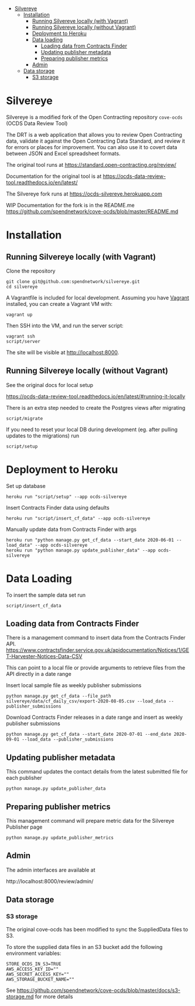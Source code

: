 
- [Silvereye](#silvereye)
  * [Installation](#installation)
    + [Running Silvereye locally (with Vagrant)](#running-silvereye-locally-with-vagrant)
    + [Running Silvereye locally (without Vagrant)](#running-silvereye-locally-without-vagrant)
    + [Deployment to Heroku](#deployment-to-heroku)
    + [Data loading](#data-loading)
        + [Loading data from Contracts Finder](#loading-data-from-contracts-finder)
        + [Updating publisher metadata](#updating-publisher-metadata)
        + [Preparing publisher metrics](#preparing-publisher-metrics)
    + [Admin](#admin)
  * [Data storage](#data-storage)
    + [S3 storage](#s3-storage)

# Silvereye

Silvereye is a modified fork of the Open Contracting repository `cove-ocds` (OCDS Data Review Tool)

The DRT is a web application that allows you to review Open Contracting data, validate it against the Open Contracting Data Standard, and review it for errors or places for improvement. You can also use it to covert data between JSON and Excel spreadsheet formats.

The original tool runs at https://standard.open-contracting.org/review/

Documentation for the original tool is at https://ocds-data-review-tool.readthedocs.io/en/latest/

The Silvereye fork runs at https://ocds-silvereye.herokuapp.com

WIP Documentation for the fork is in the README.me https://github.com/spendnetwork/cove-ocds/blob/master/README.md

# Installation

## Running Silvereye locally (with Vagrant)

Clone the repository

```
git clone git@github.com:spendnetwork/silvereye.git
cd silvereye
```

A Vagrantfile is included for local development. Assuming you have [Vagrant](https://www.vagrantup.com/) installed, you can create a Vagrant VM with:

```
vagrant up
```

Then SSH into the VM, and run the server script:

```
vagrant ssh
script/server
```

The site will be visible at <http://localhost:8000>.

## Running Silvereye locally (without Vagrant)

See the original docs for local setup

https://ocds-data-review-tool.readthedocs.io/en/latest/#running-it-locally

There is an extra step needed to create the Postgres views after migrating

    script/migrate

If you need to reset your local DB during development (eg. after pulling updates to the migrations) run

    script/setup

# Deployment to Heroku

Set up database

    heroku run "script/setup" --app ocds-silvereye

Insert Contracts Finder data using defaults

    heroku run "script/insert_cf_data" --app ocds-silvereye

Manually update data from Contracts Finder with args

    heroku run "python manage.py get_cf_data --start_date 2020-06-01 --load_data" --app ocds-silvereye
    heroku run "python manage.py update_publisher_data" --app ocds-silvereye

# Data Loading

 To insert the sample data set run

    script/insert_cf_data

 ## Loading data from Contracts Finder

 There is a management command to insert data from the Contracts Finder API.
 https://www.contractsfinder.service.gov.uk/apidocumentation/Notices/1/GET-Harvester-Notices-Data-CSV

 This can point to a local file or provide arguments to retrieve files from the API directly in a date range

 Insert local sample file as weekly publisher submissions

    python manage.py get_cf_data --file_path silvereye/data/cf_daily_csv/export-2020-08-05.csv --load_data --publisher_submissions

Download Contracts Finder releases in a date range and insert as weekly publisher submissions

    python manage.py get_cf_data --start_date 2020-07-01 --end_date 2020-09-01 --load_data --publisher_submissions

## Updating publisher metadata

This command updates the contact details from the latest submitted file for each publisher

    python manage.py update_publisher_data

## Preparing publisher metrics

This management command will prepare metric data for the Silvereye Publisher page

    python manage.py update_publisher_metrics

## Admin

The admin interfaces are available at

http://localhost:8000/review/admin/

## Data storage

### S3 storage

The original cove-ocds has been modified to sync the SuppliedData files to S3.

To store the supplied data files in an S3 bucket add the following environment variables:

    STORE_OCDS_IN_S3=TRUE
    AWS_ACCESS_KEY_ID=""
    AWS_SECRET_ACCESS_KEY=""
    AWS_STORAGE_BUCKET_NAME=""

See https://github.com/spendnetwork/cove-ocds/blob/master/docs/s3-storage.md for more details

